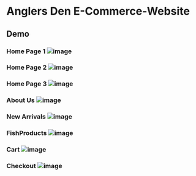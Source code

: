 # Anglers Den E-Commerce-Website
## Demo
### Home Page 1  ![image](https://github.com/BrandonYule/Anglers-Den-E---Commerce-Website/assets/159889782/932a30fb-59f1-4b3d-b78d-a303fe07c27d)
### Home Page 2  ![image](https://github.com/BrandonYule/Anglers-Den-E---Commerce-Website/assets/159889782/b359ce62-372c-4618-8d95-7db6991fed54)
### Home Page 3  ![image](https://github.com/BrandonYule/Anglers-Den-E---Commerce-Website/assets/159889782/bf79d0a2-dd15-4e5e-a202-18041d9ff1bf)
### About Us     ![image](https://github.com/BrandonYule/Anglers-Den-E---Commerce-Website/assets/159889782/ce496e80-e726-4e33-9fb1-67a9c0c6c157)
### New Arrivals ![image](https://github.com/BrandonYule/Anglers-Den-E---Commerce-Website/assets/159889782/9c4b0b0c-0401-4907-a608-4955c3bce969)
### FishProducts ![image](https://github.com/BrandonYule/Anglers-Den-E---Commerce-Website/assets/159889782/d7a19573-aa5c-47d8-9889-fd2644e61a47)
### Cart         ![image](https://github.com/BrandonYule/Anglers-Den-E---Commerce-Website/assets/159889782/e2e30239-44ec-41c5-b0f5-5de2f0429021)
### Checkout     ![image](https://github.com/BrandonYule/Anglers-Den-E---Commerce-Website/assets/159889782/9d0659bd-6307-424a-a599-4e22522bddca)
